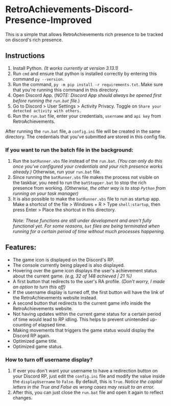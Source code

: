 # RetroAchievements-Discord-Presence-Improved

This is a simple that allows RetroAchievements rich presence to be tracked on discord's rich presence.

## Instructions

1. Install Python. _(It works currently at version 3.13.1)_
2. Run `cmd` and ensure that python is installed correctly by entering this command `py --version`.
3. Run the command, `py -m pip install -r requirements.txt`. Make sure that you're running this command in this directory.
4. Open Discord App. (_NOTE: Discord App should always be opened first before running the `run.bat` file._)
5. Go to Discord > User Settings > Activity Privacy. Toggle on `Share your detected activity with others.`
6. Run the `run.bat` file, enter your credentials, `username` and `api key` from RetroAchievements.

After running the `run.bat` file, a `config.ini` file will be created in the same directory. The credentials that you've submitted are stored in this config file.

### If you want to run the batch file in the background:
1. Run the `batRunner.vbs` file instead of the `run.bat`. _(You can only do this once you've configured your credentials and your rich presence works already.)_ Otherwise, run your `run.bat` file. 
2. Since running the `batRunner.vbs` file makes the process not visible on the taskbar, you need to run the `batStopper.bat` to stop the rich presence from working. _(Otherwise, the other way is to stop `Python` from running on your task manager)_
3. It is also possible to make the `batRunner.vbs` file to run as startup app.<br>
   Make a shortcut of the file > Windows + R > Type `shell:startup`, then press Enter > Place the shortcut in this directory.<br><br>
_Note: These functions are still under development and aren't fully functional yet. For some reasons, `bat` files are being terminated when running for a certain period of time without much processes happening._

## Features:
- The game icon is displayed on the Discord's RP.
- The console currently being played is also displayed. 
- Hovering over the game icon displays the user's achievement status about the current game. _(e.g, 32 of 148 achieved | 21 %)_
- A first button that redirects to the user's RA profile. _(Don't worry, I made an option to turn this off)_
- If the username display is turned off, the first button will have the link of the RetroAchievements website instead.
- A second button that redirects to the current game info inside the RetroAchievements website. 
- Not having updates within the current game status for a certain period of time would lead to RP idling. This helps to prevent unintended up-counting of elapsed time. 
- Making movements that triggers the game status would display the Discord RP again.
- Optimized game title.
- Optimized game status. 

### How to turn off username display?
1. If ever you don't want your username to have a redirection button on your Discord RP, just edit the `config.ini` file and modify the value inside the `displayUsername` to `False`. By default, this is `True`. _Notice the capital letters in the True and False as wrong cases may result to an error._
2. After this, you can just close the `run.bat` file and open it again to reflect changes. 
